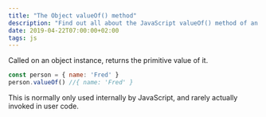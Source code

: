 ```yaml
---
title: "The Object valueOf() method"
description: "Find out all about the JavaScript valueOf() method of an object"
date: 2019-04-22T07:00:00+02:00
tags: js
---
```


Called on an object instance, returns the primitive value of it.

```js
const person = { name: 'Fred' }
person.valueOf() //{ name: 'Fred' }
```

This is normally only used internally by JavaScript, and rarely actually invoked in user code.